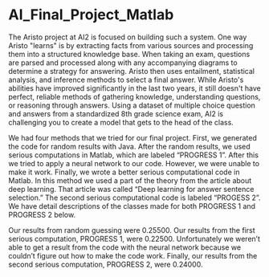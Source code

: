 # AI_Final_Project_Matlab
The Aristo project at AI2 is focused on building such a system. One way Aristo "learns" is by extracting facts from various sources and processing them into a structured knowledge base. When taking an exam, questions are parsed and processed along with any accompanying diagrams to determine a strategy for answering. Aristo then uses entailment, statistical analysis, and inference methods to select a final answer.
While Aristo's abilities have improved significantly in the last two years, it still doesn't have perfect, reliable methods of gathering knowledge, understanding questions, or reasoning through answers.
Using a dataset of multiple choice question and answers from a standardized 8th grade science exam, AI2 is challenging you to create a model that gets to the head of the class.


We had four methods that we tried for our final project. First, we generated the code for random results with Java. After the random results, we used serious computations in Matlab, which are labeled “PROGRESS 1”. After this we tried to apply a neural network to our code. However, we were unable to make it work. Finally, we wrote a better serious computational code in Matlab. In this method we used a part of the theory from the article about deep learning. That article was called “Deep learning for answer sentence selection.” The second serious computational code is labeled “PROGESS 2”. We have detail descriptions of the classes made for both PROGRESS 1 and PROGRESS 2 below. 

Our results from random guessing were 0.25500. 
Our results from the first serious computation, PROGRESS 1, were 0.22500. 
Unfortunately we weren’t able to get a result from the code with the neural network because we couldn’t figure out how to make the code work.
Finally, our results from the second serious computation, PROGRESS 2, were 0.24000.

